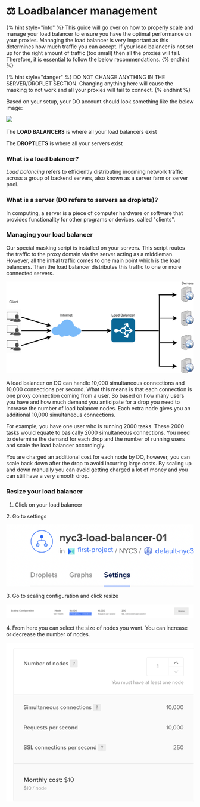 # ⚖️ Loadbalancer management

{% hint style="info" %}
This guide will go over on how to properly scale and manage your load balancer to ensure you have the optimal performance on your proxies. Managing the load balancer is very important as this determines how much traffic you can accept. If your load balancer is not set up for the right amount of traffic (too small) then all the proxies will fail. Therefore, it is essential to follow the below recommendations.&#x20;
{% endhint %}

{% hint style="danger" %}
DO NOT CHANGE ANYTHING IN THE SERVER/DROPLET SECTION. Changing anything here will cause the masking to not work and all your proxies will fail to connect.
{% endhint %}

Based on your setup, your DO account should look something like the below image:

![](../.gitbook/assets/Screen\_Shot\_2022-02-23\_at\_10.22.07\_AM.png)

The **LOAD BALANCERS** is where all your load balancers exist

The **DROPTLETS** is where all your servers exist



### What is a load balancer?

_Load balancing_ refers to efficiently distributing incoming network traffic across a group of backend servers, also known as a server farm or server pool.

### What is a server (DO refers to servers as droplets)?

In computing, a server is a piece of computer hardware or software that provides functionality for other programs or devices, called "clients".

### Managing your load balancer

Our special masking script is installed on your servers. This script routes the traffic to the proxy domain via the server acting as a middleman. However, all the initial traffic comes to one main point which is the load balancers. Then the load balancer distributes this traffic to one or more connected servers.

![](<../.gitbook/assets/image (10) (1).png>)

A load balancer on DO can handle 10,000 simultaneous connections and 10,000 connections per second. What this means is that each connection is one proxy connection coming from a user. So based on how many users you have and how much demand you anticipate for a drop you need to increase the number of load balancer nodes. Each extra node gives you an additional 10,000 simultaneous connections.&#x20;

For example, you have one user who is running 2000 tasks. These 2000 tasks would equate to basically 2000 simultaneous connections. You need to determine the demand for each drop and the number of running users and scale the load balancer accordingly.&#x20;

You are charged an additional cost for each node by DO, however, you can scale back down after the drop to avoid incurring large costs. By scaling up and down manually you can avoid getting charged a lot of money and you can still have a very smooth drop.



### Resize your load balancer

1. Click on your load balancer

2\. Go to settings

![](<../.gitbook/assets/Screen Shot 2022-03-20 at 3.44.21 PM.png>)

3\. Go to scaling configuration and click resize

![](<../.gitbook/assets/Screen Shot 2022-03-20 at 3.44.59 PM.png>)

4\. From here you can select the size of nodes you want. You can increase or decrease the number of nodes.

![](<../.gitbook/assets/Screen Shot 2022-03-20 at 3.45.33 PM.png>)
